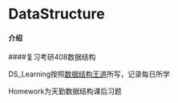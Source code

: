 # DataStructure

#### 介绍

####复习考研408数据结构

DS_Learning按照[数据结构王道](https://www.bilibili.com/video/BV1b7411N798?p=1)所写，记录每日所学

Homework为天勤数据结构课后习题

